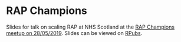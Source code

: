 # RAP Champions

Slides for talk on scaling RAP at NHS Scotland at the [RAP Champions meetup on 28/05/2019](https://gss.civilservice.gov.uk/about-us/champion-networks/reproducible-analytical-pipeline-rap-champions/#network-meetups). Slides can be viewed on [RPubs](http://rpubs.com/jackhannah95/rap-champions).

